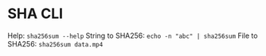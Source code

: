 # SHA CLI

Help: `sha256sum --help`
String to SHA256: `echo -n "abc" | sha256sum`
File to SHA256: `sha256sum data.mp4`
